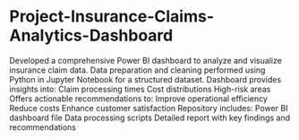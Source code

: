 # Project-Insurance-Claims-Analytics-Dashboard

Developed a comprehensive Power BI dashboard to analyze and visualize insurance claim data.
Data preparation and cleaning performed using Python in Jupyter Notebook for a structured dataset.
Dashboard provides insights into:
Claim processing times
Cost distributions
High-risk areas
Offers actionable recommendations to:
Improve operational efficiency
Reduce costs
Enhance customer satisfaction
Repository includes:
Power BI dashboard file
Data processing scripts
Detailed report with key findings and recommendations
